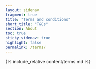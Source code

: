 ```yaml
---
layout: sidenav
fragment: true
title: "Terms and conditions"
short_title: "T&Cs"
section: About
toc: true
sticky_sidenav: true
highlight: false
permalink: /terms/
---
```


{% include_relative content/terms.md %}

